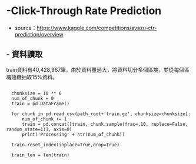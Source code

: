 # -Click-Through Rate Prediction
  - source：https://www.kaggle.com/competitions/avazu-ctr-prediction/overview

##  - 資料讀取
  train資料有40,428,967筆，由於資料量過大，將資料切分多個區塊，並從每個區塊隨機抽取15%資料。
<pre><code>
  chunksize = 10 ** 6
  num_of_chunk = 0
  train = pd.DataFrame()
    
  for chunk in pd.read_csv(path_root+'train.gz', chunksize=chunksize):
      num_of_chunk += 1
      train = pd.concat([train, chunk.sample(frac=.10, replace=False, random_state=1)], axis=0)
      print('Processing' + str(num_of_chunk))     
    
  train.reset_index(inplace=True,drop=True)

  train_len = len(train)
</code></pre>
